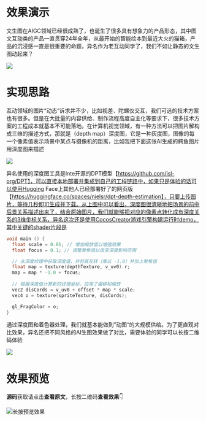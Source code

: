 # 效果演示

文生图在AIGC领域已经很成熟了，也诞生了很多具有想象力的产品形态，其中图文互动类的产品一直贯穿24年全年，从最开始的智能绘本到最近大火的猫箱，产品的沉浸感一直是很重要的命题，异名作为老互动同学了，我们不如让静态的文生图动起来？

![](http://cdn.blog.ifengzp.com/cocos-awesome/3D_photo/parallax.gif)

# 实现思路

互动领域的图片“动态“诉求并不少，比如视差、陀螺仪交互，我们可选的技术方案也有很多。但是在大批量的内容供给、制作流程高度自主化等要求下，很多技术方案的工程成本就基本不可能落地。在计算机视觉领域，有一种方法可以把图片解构成三维的描述方式，那就是（depth map）深度图，它是一种灰度图，图像的每一个像素值表示场景中某点与摄像机的距离，比如我把下面这张AI生成的鳄鱼图片用深度图来描述

![](http://cdn.blog.ifengzp.com/cocos-awesome/3D_photo/depth.jpg)

异名使用的深度图工具是Inte开源的DPT模型【https://github.com/isl-org/DPT】，可以直接本地部署并集成到自己的工程链路中，如果只是体验的话可以使用Hugging Face上其他人已经部署好了的网页版【https://huggingface.co/spaces/nielsr/dpt-depth-estimation】，只要上传图片，等待几秒即可生成并下载。从上图中可以看出，深度图很清晰地把场景的前中后景关系描述出来了，结合原始图片，我们就能够把对应的像素点转化成有深度关系的3维坐标关系，异名这次还是使用CocosCreator游戏引擎构建运行时demo，其中关键的shader片段是

```c++
void main () {
  float scale = 0.01; // 增加缩放值以增强效果
  float focus = 0.1; // 调整聚焦值以改变深度影响范围

  // 从深度纹理中获取深度值，并将其反转（乘以 -1.0）并加上聚焦值
  float map = texture(depthTexture, v_uv0).r;
  map = map * -1.0 + focus;
  
  // 根据深度值计算新的纹理坐标，应用了偏移和缩放
  vec2 disCords = v_uv0 + offset * map * scale;
  vec4 o = texture(spriteTexture, disCords);

  gl_FragColor = o;
}
```



通过深度图和着色器处理，我们就基本能做到”动图“的大规模供给。为了更直观对比效果，异名还把不同风格的AI生图效果做了对比，需要体验的同学可以长按二维码体验

![](http://cdn.blog.ifengzp.com/cocos-awesome/3D_photo/style.jpg)



# 效果预览

**源码**获取请点击**查看原文**，长按二维码**查看效果**👇

![长按预览效果](http://cdn.blog.ifengzp.com/cocos-awesome/3D_photo/ewm.png)

